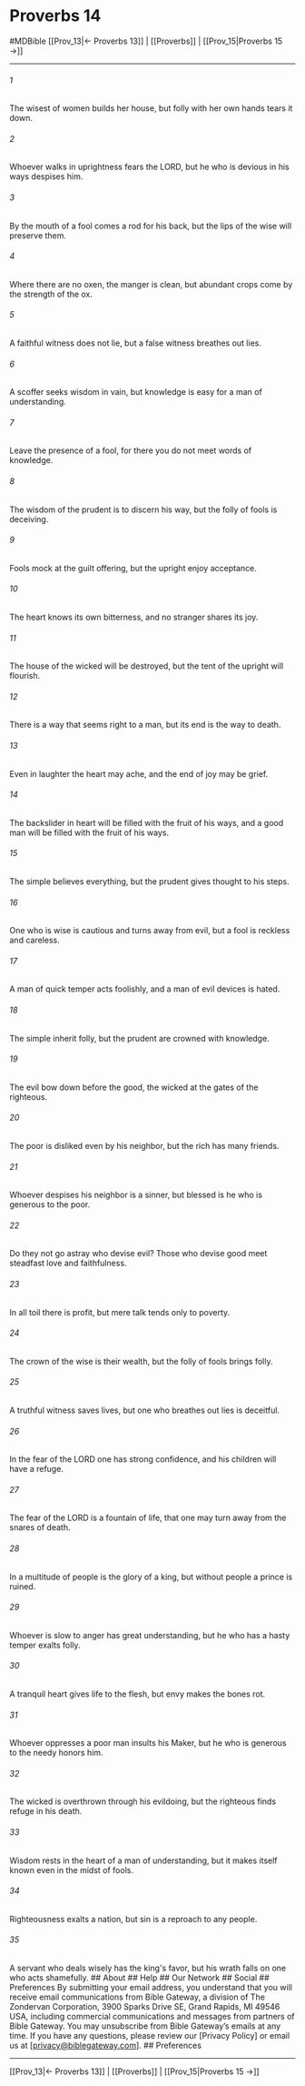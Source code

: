# Proverbs 14
#MDBible
[[Prov_13|← Proverbs 13]] | [[Proverbs]] | [[Prov_15|Proverbs 15 →]]

***


###### 1 
The wisest of women builds her house, but folly with her own hands tears it down. 

###### 2 
Whoever walks in uprightness fears the LORD, but he who is devious in his ways despises him. 

###### 3 
By the mouth of a fool comes a rod for his back, but the lips of the wise will preserve them. 

###### 4 
Where there are no oxen, the manger is clean, but abundant crops come by the strength of the ox. 

###### 5 
A faithful witness does not lie, but a false witness breathes out lies. 

###### 6 
A scoffer seeks wisdom in vain, but knowledge is easy for a man of understanding. 

###### 7 
Leave the presence of a fool, for there you do not meet words of knowledge. 

###### 8 
The wisdom of the prudent is to discern his way, but the folly of fools is deceiving. 

###### 9 
Fools mock at the guilt offering, but the upright enjoy acceptance. 

###### 10 
The heart knows its own bitterness, and no stranger shares its joy. 

###### 11 
The house of the wicked will be destroyed, but the tent of the upright will flourish. 

###### 12 
There is a way that seems right to a man, but its end is the way to death. 

###### 13 
Even in laughter the heart may ache, and the end of joy may be grief. 

###### 14 
The backslider in heart will be filled with the fruit of his ways, and a good man will be filled with the fruit of his ways. 

###### 15 
The simple believes everything, but the prudent gives thought to his steps. 

###### 16 
One who is wise is cautious and turns away from evil, but a fool is reckless and careless. 

###### 17 
A man of quick temper acts foolishly, and a man of evil devices is hated. 

###### 18 
The simple inherit folly, but the prudent are crowned with knowledge. 

###### 19 
The evil bow down before the good, the wicked at the gates of the righteous. 

###### 20 
The poor is disliked even by his neighbor, but the rich has many friends. 

###### 21 
Whoever despises his neighbor is a sinner, but blessed is he who is generous to the poor. 

###### 22 
Do they not go astray who devise evil? Those who devise good meet steadfast love and faithfulness. 

###### 23 
In all toil there is profit, but mere talk tends only to poverty. 

###### 24 
The crown of the wise is their wealth, but the folly of fools brings folly. 

###### 25 
A truthful witness saves lives, but one who breathes out lies is deceitful. 

###### 26 
In the fear of the LORD one has strong confidence, and his children will have a refuge. 

###### 27 
The fear of the LORD is a fountain of life, that one may turn away from the snares of death. 

###### 28 
In a multitude of people is the glory of a king, but without people a prince is ruined. 

###### 29 
Whoever is slow to anger has great understanding, but he who has a hasty temper exalts folly. 

###### 30 
A tranquil heart gives life to the flesh, but envy makes the bones rot. 

###### 31 
Whoever oppresses a poor man insults his Maker, but he who is generous to the needy honors him. 

###### 32 
The wicked is overthrown through his evildoing, but the righteous finds refuge in his death. 

###### 33 
Wisdom rests in the heart of a man of understanding, but it makes itself known even in the midst of fools. 

###### 34 
Righteousness exalts a nation, but sin is a reproach to any people. 

###### 35 
A servant who deals wisely has the king's favor, but his wrath falls on one who acts shamefully. ## About ## Help ## Our Network ## Social ## Preferences By submitting your email address, you understand that you will receive email communications from Bible Gateway, a division of The Zondervan Corporation, 3900 Sparks Drive SE, Grand Rapids, MI 49546 USA, including commercial communications and messages from partners of Bible Gateway. You may unsubscribe from Bible Gateway&rsquo;s emails at any time. If you have any questions, please review our [Privacy Policy] or email us at [privacy@biblegateway.com]. ## Preferences

***

[[Prov_13|← Proverbs 13]] | [[Proverbs]] | [[Prov_15|Proverbs 15 →]]
